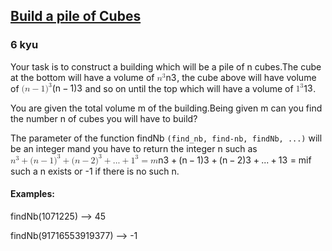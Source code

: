 <h2><a href=https://www.codewars.com/kata/5592e3bd57b64d00f3000047/train/csharp target="_blank">Build a pile of Cubes</a></h2><h3>6 kyu</h3><p>Your task is to construct a building which will be a pile of n cubes.The cube at the bottom will have a volume of <span class="katex"><span class="katex-mathml"><math xmlns="http://www.w3.org/1998/Math/MathML"><mrow><msup><mi>n</mi><mn>3</mn></msup></mrow> n^3 </math></span><span aria-hidden="true" class="katex-html"><span class="base"><span style="height:0.8141em;" class="strut"></span><span class="mord"><span class="mord mathnormal">n</span><span class="msupsub"><span class="vlist-t"><span class="vlist-r"><span style="height:0.8141em;" class="vlist"><span style="top:-3.063em;margin-right:0.05em;"><span style="height:2.7em;" class="pstrut"></span><span class="sizing reset-size6 size3 mtight"><span class="mord mtight">3</span></span></span></span></span></span></span></span></span></span></span>, the cube above will have  volume of <span class="katex"><span class="katex-mathml"><math xmlns="http://www.w3.org/1998/Math/MathML"><mrow><mo stretchy="false">(</mo><mi>n</mi><mo>−</mo><mn>1</mn><msup><mo stretchy="false">)</mo><mn>3</mn></msup></mrow> (n-1)^3 </math></span><span aria-hidden="true" class="katex-html"><span class="base"><span style="height:1em;vertical-align:-0.25em;" class="strut"></span><span class="mopen">(</span><span class="mord mathnormal">n</span><span style="margin-right:0.2222em;" class="mspace"></span><span class="mbin">−</span><span style="margin-right:0.2222em;" class="mspace"></span></span><span class="base"><span style="height:1.0641em;vertical-align:-0.25em;" class="strut"></span><span class="mord">1</span><span class="mclose"><span class="mclose">)</span><span class="msupsub"><span class="vlist-t"><span class="vlist-r"><span style="height:0.8141em;" class="vlist"><span style="top:-3.063em;margin-right:0.05em;"><span style="height:2.7em;" class="pstrut"></span><span class="sizing reset-size6 size3 mtight"><span class="mord mtight">3</span></span></span></span></span></span></span></span></span></span></span> and so on until the top which will have a volume of <span class="katex"><span class="katex-mathml"><math xmlns="http://www.w3.org/1998/Math/MathML"><mrow><msup><mn>1</mn><mn>3</mn></msup></mrow> 1^3 </math></span><span aria-hidden="true" class="katex-html"><span class="base"><span style="height:0.8141em;" class="strut"></span><span class="mord"><span class="mord">1</span><span class="msupsub"><span class="vlist-t"><span class="vlist-r"><span style="height:0.8141em;" class="vlist"><span style="top:-3.063em;margin-right:0.05em;"><span style="height:2.7em;" class="pstrut"></span><span class="sizing reset-size6 size3 mtight"><span class="mord mtight">3</span></span></span></span></span></span></span></span></span></span></span>.</p><p>You are given the total volume m of the building.Being given m can you find the number n of cubes you will have to build?</p><p>The parameter of the function findNb <code>(find_nb, find-nb, findNb, ...)</code> will be an integer mand you have to return the integer n such as <span class="katex"><span class="katex-mathml"><math xmlns="http://www.w3.org/1998/Math/MathML"><mrow><msup><mi>n</mi><mn>3</mn></msup><mo>+</mo><mo stretchy="false">(</mo><mi>n</mi><mo>−</mo><mn>1</mn><msup><mo stretchy="false">)</mo><mn>3</mn></msup><mo>+</mo><mo stretchy="false">(</mo><mi>n</mi><mo>−</mo><mn>2</mn><msup><mo stretchy="false">)</mo><mn>3</mn></msup><mo>+</mo><mi mathvariant="normal">.</mi><mi mathvariant="normal">.</mi><mi mathvariant="normal">.</mi><mo>+</mo><msup><mn>1</mn><mn>3</mn></msup><mo>=</mo><mi>m</mi></mrow> n^3 + (n-1)^3 + (n-2)^3 + ... + 1^3 = m </math></span><span aria-hidden="true" class="katex-html"><span class="base"><span style="height:0.8974em;vertical-align:-0.0833em;" class="strut"></span><span class="mord"><span class="mord mathnormal">n</span><span class="msupsub"><span class="vlist-t"><span class="vlist-r"><span style="height:0.8141em;" class="vlist"><span style="top:-3.063em;margin-right:0.05em;"><span style="height:2.7em;" class="pstrut"></span><span class="sizing reset-size6 size3 mtight"><span class="mord mtight">3</span></span></span></span></span></span></span></span><span style="margin-right:0.2222em;" class="mspace"></span><span class="mbin">+</span><span style="margin-right:0.2222em;" class="mspace"></span></span><span class="base"><span style="height:1em;vertical-align:-0.25em;" class="strut"></span><span class="mopen">(</span><span class="mord mathnormal">n</span><span style="margin-right:0.2222em;" class="mspace"></span><span class="mbin">−</span><span style="margin-right:0.2222em;" class="mspace"></span></span><span class="base"><span style="height:1.0641em;vertical-align:-0.25em;" class="strut"></span><span class="mord">1</span><span class="mclose"><span class="mclose">)</span><span class="msupsub"><span class="vlist-t"><span class="vlist-r"><span style="height:0.8141em;" class="vlist"><span style="top:-3.063em;margin-right:0.05em;"><span style="height:2.7em;" class="pstrut"></span><span class="sizing reset-size6 size3 mtight"><span class="mord mtight">3</span></span></span></span></span></span></span></span><span style="margin-right:0.2222em;" class="mspace"></span><span class="mbin">+</span><span style="margin-right:0.2222em;" class="mspace"></span></span><span class="base"><span style="height:1em;vertical-align:-0.25em;" class="strut"></span><span class="mopen">(</span><span class="mord mathnormal">n</span><span style="margin-right:0.2222em;" class="mspace"></span><span class="mbin">−</span><span style="margin-right:0.2222em;" class="mspace"></span></span><span class="base"><span style="height:1.0641em;vertical-align:-0.25em;" class="strut"></span><span class="mord">2</span><span class="mclose"><span class="mclose">)</span><span class="msupsub"><span class="vlist-t"><span class="vlist-r"><span style="height:0.8141em;" class="vlist"><span style="top:-3.063em;margin-right:0.05em;"><span style="height:2.7em;" class="pstrut"></span><span class="sizing reset-size6 size3 mtight"><span class="mord mtight">3</span></span></span></span></span></span></span></span><span style="margin-right:0.2222em;" class="mspace"></span><span class="mbin">+</span><span style="margin-right:0.2222em;" class="mspace"></span></span><span class="base"><span style="height:0.6667em;vertical-align:-0.0833em;" class="strut"></span><span class="mord">...</span><span style="margin-right:0.2222em;" class="mspace"></span><span class="mbin">+</span><span style="margin-right:0.2222em;" class="mspace"></span></span><span class="base"><span style="height:0.8141em;" class="strut"></span><span class="mord"><span class="mord">1</span><span class="msupsub"><span class="vlist-t"><span class="vlist-r"><span style="height:0.8141em;" class="vlist"><span style="top:-3.063em;margin-right:0.05em;"><span style="height:2.7em;" class="pstrut"></span><span class="sizing reset-size6 size3 mtight"><span class="mord mtight">3</span></span></span></span></span></span></span></span><span style="margin-right:0.2778em;" class="mspace"></span><span class="mrel">=</span><span style="margin-right:0.2778em;" class="mspace"></span></span><span class="base"><span style="height:0.4306em;" class="strut"></span><span class="mord mathnormal">m</span></span></span></span>if such a n exists or -1 if there is no such n.</p><h4 id="examples">Examples:</h4><p>findNb(1071225) --&gt; 45</p><p>findNb(91716553919377) --&gt; -1</p>